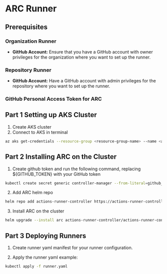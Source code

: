 # ARC Runner
## Prerequisites 
### Organization Runner

- **GitHub Account:** Ensure that you have a GitHub account with owner privileges for the organization where you want to set up the runner.
  
### Repository Runner

- **GitHub Account:** Have a GitHub account with admin privileges for the repository where you want to set up the runner.


### GitHub Personal Access Token for ARC

## Part 1 Setting up AKS Cluster 
1. Create AKS cluster 
2. Connect to AKS in terminal
```bash 
az aks get-credentials --resource-group <resource-group-name> --name <aks-cluster-name>
```
## Part 2 Installing ARC on the Cluster 
1. Create github token and run the following command, replacing ${GITHUB_TOKEN} with your GitHub token 
```bash 
kubectl create secret generic controller-manager --from-literal=github_token=${GITHUB_TOKEN}
```

2. Add ARC helm repo 
```bash
helm repo add actions-runner-controller https://actions-runner-controller.github.io/actions-runner-controller
```

3. Install ARC on the cluster
```bash
helm upgrade --install arc actions-runner-controller/actions-runner-controller --set certManagerEnabled=false
```
## Part 3 Deploying Runners 
1. Create runner yaml manifest for your runner configuration.

2. Apply the runner yaml
example:
```bash
kubectl apply -f runner.yaml
```
